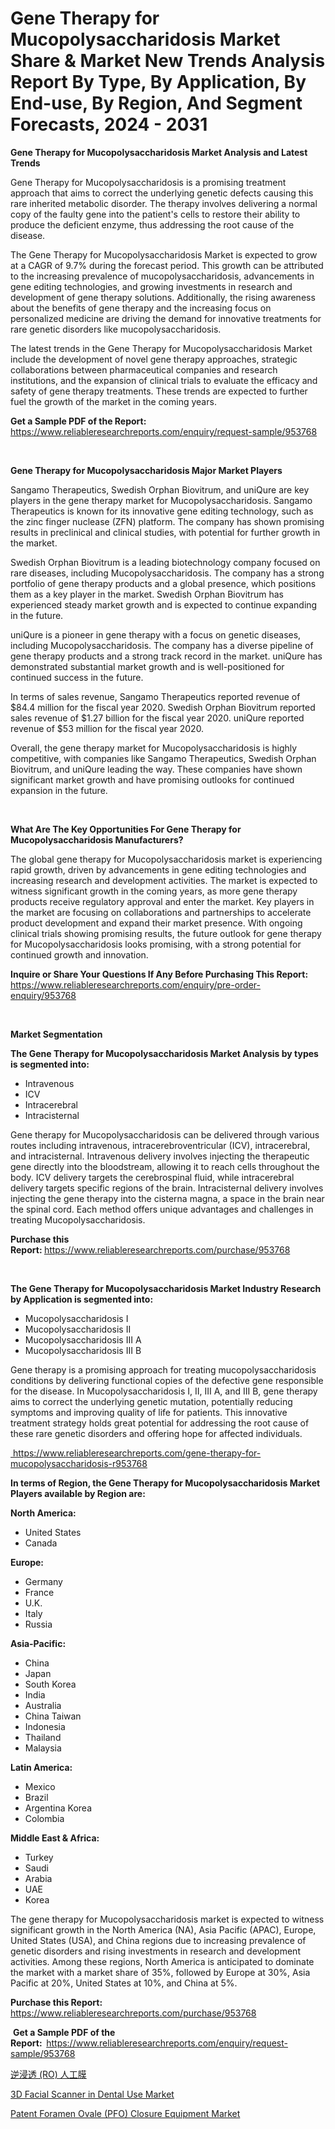 <p><h1>Gene Therapy for Mucopolysaccharidosis Market Share & Market New Trends Analysis Report By Type, By Application, By End-use, By Region, And Segment Forecasts, 2024 - 2031</h1></p><p><strong>Gene Therapy for Mucopolysaccharidosis Market Analysis and Latest Trends</strong></p>
<p><p>Gene Therapy for Mucopolysaccharidosis is a promising treatment approach that aims to correct the underlying genetic defects causing this rare inherited metabolic disorder. The therapy involves delivering a normal copy of the faulty gene into the patient's cells to restore their ability to produce the deficient enzyme, thus addressing the root cause of the disease.</p><p>The Gene Therapy for Mucopolysaccharidosis Market is expected to grow at a CAGR of 9.7% during the forecast period. This growth can be attributed to the increasing prevalence of mucopolysaccharidosis, advancements in gene editing technologies, and growing investments in research and development of gene therapy solutions. Additionally, the rising awareness about the benefits of gene therapy and the increasing focus on personalized medicine are driving the demand for innovative treatments for rare genetic disorders like mucopolysaccharidosis.</p><p>The latest trends in the Gene Therapy for Mucopolysaccharidosis Market include the development of novel gene therapy approaches, strategic collaborations between pharmaceutical companies and research institutions, and the expansion of clinical trials to evaluate the efficacy and safety of gene therapy treatments. These trends are expected to further fuel the growth of the market in the coming years.</p></p>
<p><strong>Get a Sample PDF of the Report:&nbsp;</strong> <a href="https://www.reliableresearchreports.com/enquiry/request-sample/953768">https://www.reliableresearchreports.com/enquiry/request-sample/953768</a></p>
<p>&nbsp;</p>
<p><strong>Gene Therapy for Mucopolysaccharidosis Major Market Players</strong></p>
<p><p>Sangamo Therapeutics, Swedish Orphan Biovitrum, and uniQure are key players in the gene therapy market for Mucopolysaccharidosis. Sangamo Therapeutics is known for its innovative gene editing technology, such as the zinc finger nuclease (ZFN) platform. The company has shown promising results in preclinical and clinical studies, with potential for further growth in the market.</p><p>Swedish Orphan Biovitrum is a leading biotechnology company focused on rare diseases, including Mucopolysaccharidosis. The company has a strong portfolio of gene therapy products and a global presence, which positions them as a key player in the market. Swedish Orphan Biovitrum has experienced steady market growth and is expected to continue expanding in the future.</p><p>uniQure is a pioneer in gene therapy with a focus on genetic diseases, including Mucopolysaccharidosis. The company has a diverse pipeline of gene therapy products and a strong track record in the market. uniQure has demonstrated substantial market growth and is well-positioned for continued success in the future.</p><p>In terms of sales revenue, Sangamo Therapeutics reported revenue of $84.4 million for the fiscal year 2020. Swedish Orphan Biovitrum reported sales revenue of $1.27 billion for the fiscal year 2020. uniQure reported revenue of $53 million for the fiscal year 2020.</p><p>Overall, the gene therapy market for Mucopolysaccharidosis is highly competitive, with companies like Sangamo Therapeutics, Swedish Orphan Biovitrum, and uniQure leading the way. These companies have shown significant market growth and have promising outlooks for continued expansion in the future.</p></p>
<p>&nbsp;</p>
<p><strong>What Are The Key Opportunities For Gene Therapy for Mucopolysaccharidosis Manufacturers?</strong></p>
<p><p>The global gene therapy for Mucopolysaccharidosis market is experiencing rapid growth, driven by advancements in gene editing technologies and increasing research and development activities. The market is expected to witness significant growth in the coming years, as more gene therapy products receive regulatory approval and enter the market. Key players in the market are focusing on collaborations and partnerships to accelerate product development and expand their market presence. With ongoing clinical trials showing promising results, the future outlook for gene therapy for Mucopolysaccharidosis looks promising, with a strong potential for continued growth and innovation.</p></p>
<p><strong>Inquire or Share Your Questions If Any Before Purchasing This Report:</strong> <a href="https://www.reliableresearchreports.com/enquiry/pre-order-enquiry/953768">https://www.reliableresearchreports.com/enquiry/pre-order-enquiry/953768</a></p>
<p>&nbsp;</p>
<p><strong>Market Segmentation</strong></p>
<p><strong>The Gene Therapy for Mucopolysaccharidosis Market Analysis by types is segmented into:</strong></p>
<p><ul><li>Intravenous</li><li>ICV</li><li>Intracerebral</li><li>Intracisternal</li></ul></p>
<p><p>Gene therapy for Mucopolysaccharidosis can be delivered through various routes including intravenous, intracerebroventricular (ICV), intracerebral, and intracisternal. Intravenous delivery involves injecting the therapeutic gene directly into the bloodstream, allowing it to reach cells throughout the body. ICV delivery targets the cerebrospinal fluid, while intracerebral delivery targets specific regions of the brain. Intracisternal delivery involves injecting the gene therapy into the cisterna magna, a space in the brain near the spinal cord. Each method offers unique advantages and challenges in treating Mucopolysaccharidosis.</p></p>
<p><strong>Purchase this Report:&nbsp;</strong><a href="https://www.reliableresearchreports.com/purchase/953768">https://www.reliableresearchreports.com/purchase/953768</a></p>
<p>&nbsp;</p>
<p><strong>The Gene Therapy for Mucopolysaccharidosis Market Industry Research by Application is segmented into:</strong></p>
<p><ul><li>Mucopolysaccharidosis I</li><li>Mucopolysaccharidosis II</li><li>Mucopolysaccharidosis III A</li><li>Mucopolysaccharidosis III B</li></ul></p>
<p><p>Gene therapy is a promising approach for treating mucopolysaccharidosis conditions by delivering functional copies of the defective gene responsible for the disease. In Mucopolysaccharidosis I, II, III A, and III B, gene therapy aims to correct the underlying genetic mutation, potentially reducing symptoms and improving quality of life for patients. This innovative treatment strategy holds great potential for addressing the root cause of these rare genetic disorders and offering hope for affected individuals.</p></p>
<p><a href="https://www.reliableresearchreports.com/gene-therapy-for-mucopolysaccharidosis-r953768">&nbsp;https://www.reliableresearchreports.com/gene-therapy-for-mucopolysaccharidosis-r953768</a></p>
<p><strong>In terms of Region, the Gene Therapy for Mucopolysaccharidosis Market Players available by Region are:</strong></p>
<p>
    <p> <strong> North America: </strong>
        <ul>
            <li>United States</li>
            <li>Canada</li>
        </ul>
        </p> 
    <p> <strong> Europe: </strong>
        <ul>
            <li>Germany</li>
            <li>France</li>
            <li>U.K.</li>
            <li>Italy</li>
            <li>Russia</li>
        </ul>
        </p> 
    <p> <strong> Asia-Pacific: </strong>
        <ul>
            <li>China</li>
            <li>Japan</li>
            <li>South Korea</li>
            <li>India</li>
            <li>Australia</li>
            <li>China Taiwan</li>
            <li>Indonesia</li>
            <li>Thailand</li>
            <li>Malaysia</li>
        </ul>
        </p> 
    <p> <strong> Latin America: </strong>
        <ul>
            <li>Mexico</li>
            <li>Brazil</li>
            <li>Argentina Korea</li>
            <li>Colombia</li>
        </ul>
        </p> 
    <p> <strong> Middle East & Africa: </strong>
        <ul>
            <li>Turkey</li>
            <li>Saudi</li>
            <li>Arabia</li>
            <li>UAE</li>
            <li>Korea</li>
        </ul>
    </p>
    </p>
<p><p>The gene therapy for Mucopolysaccharidosis market is expected to witness significant growth in the North America (NA), Asia Pacific (APAC), Europe, United States (USA), and China regions due to increasing prevalence of genetic disorders and rising investments in research and development activities. Among these regions, North America is anticipated to dominate the market with a market share of 35%, followed by Europe at 30%, Asia Pacific at 20%, United States at 10%, and China at 5%.</p></p>
<p><strong>Purchase this Report: </strong><a href="https://www.reliableresearchreports.com/purchase/953768">https://www.reliableresearchreports.com/purchase/953768</a></p>
<p>&nbsp;<strong>Get a Sample PDF of the Report:&nbsp;&nbsp;</strong><a href="https://www.reliableresearchreports.com/enquiry/request-sample/953768">https://www.reliableresearchreports.com/enquiry/request-sample/953768</a></p>
<p><strong></strong></p>
<p><p><a href="https://github.com/SkylarReilly36/Market-Research-Report-List-1/blob/main/6911446176000.md">逆浸透 (RO) 人工膜</a></p><p><a href="https://github.com/msbsaifansami/Market-Research-Report-List-1/blob/main/3d-facial-scanner-in-dental-use-market.md">3D Facial Scanner in Dental Use Market</a></p><p><a href="https://github.com/khlifeservices/Market-Research-Report-List-1/blob/main/patent-foramen-ovale-pfo-closure-equipment-market.md">Patent Foramen Ovale (PFO) Closure Equipment Market</a></p></p>